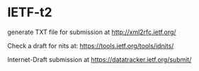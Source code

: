 # IETF-t2

generate TXT file for submission at 
http://xml2rfc.ietf.org/

Check a draft for nits at:
https://tools.ietf.org/tools/idnits/

Internet-Draft submission at
https://datatracker.ietf.org/submit/





